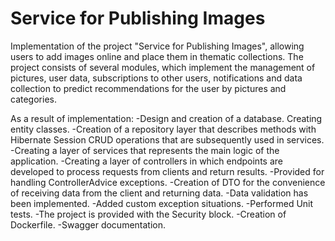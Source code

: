 # Service for Publishing Images

Implementation of the project "Service for Publishing Images", allowing users to add images online and place them in thematic collections.
The project consists of several modules, which implement the management of pictures, 
user data, subscriptions to other users, notifications and data collection to predict recommendations for the user by pictures and categories.
 
  As a result of implementation:
  -Design and creation of a database. Creating entity classes.
  -Creation of a repository layer that describes methods with Hibernate Session CRUD operations that are subsequently used in services.
  -Creating a layer of services that represents the main logic of the application.
  -Creating a layer of controllers in which endpoints are developed to process requests from clients and return results. 
  -Provided for handling ControllerAdvice exceptions.
  -Creation of DTO for the convenience of receiving data from the client and returning data.
  -Data validation has been implemented.
  -Added custom exception situations.
  -Performed Unit tests.
  -The project is provided with the Security block.
  -Creation of Dockerfile.
  -Swagger documentation.
